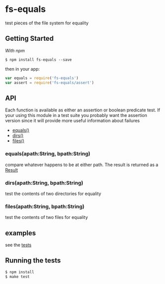 
# fs-equals

  test pieces of the file system for equality

## Getting Started

_With npm_  

	$ npm install fs-equals --save

then in your app:

```js
var equals = require('fs-equals')
var assert = require('fs-equals/assert')
```

## API

Each function is available as either an assertion or boolean predicate test. If your using this module in a test suite you probably want the assertion version since it will provide more useful information about failures

  - [equals()](#equals)
  - [dirs()](#dirs)
  - [files()](#files)

### equals(apath:String, bpath:String)

  compare whatever happens to be at either path. The result is returned as a [Result](//github.com/jkroso/result)

### dirs(apath:String, bpath:String)

  test the contents of two directories for equality

### files(apath:String, bpath:String)

  test the contents of two files for equality

## examples

  see the [tests](test/index.test.js)

## Running the tests

```bash
$ npm install
$ make test
```